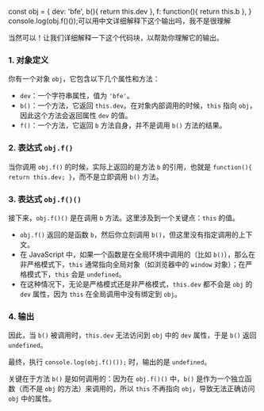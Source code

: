 const obj = {
  dev: 'bfe',
  b(){
    return this.dev
  },
  f: function(){
    return this.b
  },
}
console.log(obj.f()());可以用中文详细解释下这个输出吗，我不是很理解

当然可以！让我们详细解释一下这个代码块，以帮助你理解它的输出。

### 1. 对象定义

你有一个对象 `obj`，它包含以下几个属性和方法：

- `dev`：一个字符串属性，值为 `'bfe'`。
- `b()`：一个方法，它返回 `this.dev`。在对象内部调用的时候，`this` 指向 `obj`，因此这个方法会返回属性 `dev` 的值。
- `f()`：一个方法，它返回 `b` 方法自身，并不是调用 `b()` 方法的结果。

### 2. 表达式 `obj.f()`

当你调用 `obj.f()` 的时候，实际上返回的是方法 `b` 的引用，也就是 `function(){ return this.dev; }`，而不是立即调用 `b()` 方法。

### 3. 表达式 `obj.f()()`

接下来，`obj.f()()` 是在调用 `b` 方法。这里涉及到一个关键点：`this` 的值。

- `obj.f()` 返回的是函数 `b`，然后你立刻调用 `b()`，但这里没有指定调用的上下文。
- 在 JavaScript 中，如果一个函数是在全局环境中调用的（比如 `b()`），那么在非严格模式下，`this` 通常指向全局对象（如浏览器中的 `window` 对象）；在严格模式下，`this` 会是 `undefined`。
- 在这种情况下，无论是严格模式还是非严格模式，`this.dev` 都不会是 `obj` 的 `dev` 属性，因为 `this` 在全局调用中没有绑定到 `obj`。

### 4. 输出

因此，当 `b()` 被调用时，`this.dev` 无法访问到 `obj` 中的 `dev` 属性，于是 `b()` 返回 `undefined`。

最终，执行 `console.log(obj.f()());` 时，输出的是 `undefined`。

关键在于方法 `b()` 是如何调用的：因为在 `obj.f()()` 中，`b()` 是作为一个独立函数（而不是 `obj` 的方法）来调用的，所以 `this` 不再指向 `obj`，导致无法正确访问 `obj` 中的属性。
